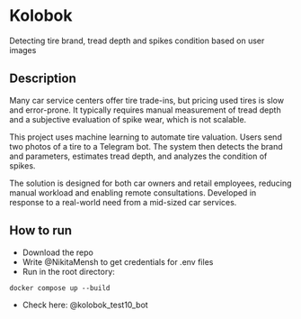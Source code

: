 # Kolobok
Detecting tire brand, tread depth and spikes condition based on user images

## Description
Many car service centers offer tire trade-ins, but pricing used tires is slow and error-prone. It typically requires manual measurement of tread depth and a subjective evaluation of spike wear, which is not scalable.

This project uses machine learning to automate tire valuation. Users send two photos of a tire to a Telegram bot. The system then detects the brand and parameters, estimates tread depth, and analyzes the condition of spikes.

The solution is designed for both car owners and retail employees, reducing manual workload and enabling remote consultations. Developed in response to a real-world need from a mid-sized car services.

## How to run
* Download the repo
* Write @NikitaMensh to get credentials for .env files
* Run in the root directory:
```
docker compose up --build
```
* Check here: @kolobok_test10_bot
